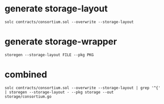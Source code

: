 
# generate storage-layout
````shell script
solc contracts/consortium.sol --overwrite --storage-layout 
````

# generate storage-wrapper
```shell script
storegen --storage-layout FILE --pkg PKG
```

# combined
````shell script
solc contracts/consortium.sol --overwrite --storage-layout | grep '^{' | storegen --storage-layout - --pkg storage --out storage/consortium.go
````
